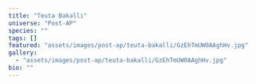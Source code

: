 ```yaml
---
title: "Teuta Bakalli"
universe: "Post-AP"
species: ""
tags: []
featured: "assets/images/post-ap/teuta-bakalli/GzEhTmUW0AAghHv.jpg"
gallery:
  - "assets/images/post-ap/teuta-bakalli/GzEhTmUW0AAghHv.jpg"
bio: ""
---
```

